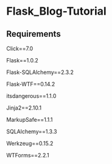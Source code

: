 # Flask_Blog-Tutorial

## Requirements

Click==7.0

Flask==1.0.2

Flask-SQLAlchemy==2.3.2

Flask-WTF==0.14.2

itsdangerous==1.1.0

Jinja2==2.10.1

MarkupSafe==1.1.1

SQLAlchemy==1.3.3

Werkzeug==0.15.2

WTForms==2.2.1
